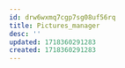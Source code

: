 ```yaml
---
id: drw6wxmq7cgp7sg08uf56rq
title: Pictures_manager
desc: ''
updated: 1718360291283
created: 1718360291283
---
```

